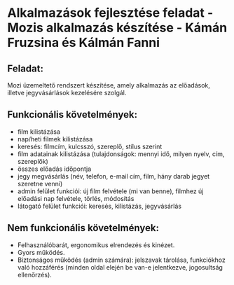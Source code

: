 # Alkalmazások fejlesztése feladat - Mozis alkalmazás készítése - Kámán Fruzsina és Kálmán Fanni

## Feladat: 
Mozi üzemeltető rendszert készítése, amely alkalmazás az előadások, illetve
jegyvásárlások kezelésére szolgál.

## Funkcionális követelmények:
- film kilistázása 
- nap/heti filmek kilistázása
- keresés: filmcím, kulcsszó, szereplő, stílus szerint
- film adatainak kilistázása (tulajdonságok: mennyi idő, milyen nyelv, cím, szereplők)
- összes előadás időpontja 
- jegy megvásárlás (név, telefon, e-mail cím, film, hány darab jegyet szeretne venni)
- admin felület funkciói: új film felvétele (mi van benne), filmhez új előadási nap felvétele, törlés, módosítás
- látogató felület funkciói: keresés, kilistázás, jegyvásárlás


## Nem funkcionális követelmények:
- Felhasználóbarát, ergonomikus elrendezés és kinézet.
- Gyors működés.
- Biztonságos működés (admin számára): jelszavak tárolása, funkciókhoz való hozzáférés (minden oldal elején be van-e jelentkezve, jogosultság ellenőrzés).
